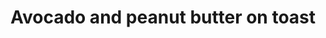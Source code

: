 ---
layout: recipe
title:  "Avocado and peanut butter on toast"
image: avopbtoast.jpg
imagecredit: Rich 
tags: breakfast, luch, avocado

ingredients:
- 1 ripe avocado
- Your favourite crunchy peanut butter
- 4 cherry tomatoes 
- 1 teaspoon smoked paprika
- 2-4 slices your favourite toast bread


directions:
- Cut and then smash avocado in a bowl.
- Toast bread until crisp and then spread with genereous amount of peanut butter.
- Spread smashed avocado on top.
- Chop tomatoes into quarters and place on top.
- Season with smoked paprika.
---